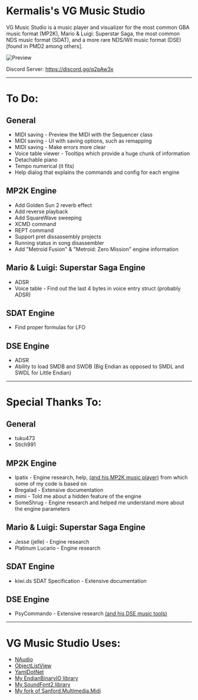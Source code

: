 # Kermalis's VG Music Studio

VG Music Studio is a music player and visualizer for the most common GBA music format (MP2K), Mario & Luigi: Superstar Saga, the most common NDS music format (SDAT), and a more rare NDS/WII music format (DSE) [found in PMD2 among others].

![Preview](https://i.imgur.com/BJI8GU3.gif)

Discord Server: https://discord.gg/q2pAw3x

----
# To Do:
## General
* MIDI saving - Preview the MIDI with the Sequencer class
* MIDI saving - UI with saving options, such as remapping
* MIDI saving - Make errors more clear
* Voice table viewer - Tooltips which provide a huge chunk of information
* Detachable piano
* Tempo numerical (it fits)
* Help dialog that explains the commands and config for each engine

## MP2K Engine
* Add Golden Sun 2 reverb effect
* Add reverse playback
* Add SquareWave sweeping
* XCMD command
* REPT command
* Support pret dissassembly projects
* Running status in song disassembler
* Add "Metroid Fusion" & "Metroid: Zero Mission" engine information

## Mario & Luigi: Superstar Saga Engine
* ADSR
* Voice table - Find out the last 4 bytes in voice entry struct (probably ADSR)

## SDAT Engine
* Find proper formulas for LFO

## DSE Engine
* ADSR
* Ability to load SMDB and SWDB (Big Endian as opposed to SMDL and SWDL for Little Endian)

----
# Special Thanks To:
## General
* tuku473
* Stich991

## MP2K Engine
* Ipatix - Engine research, help, [(and his MP2K music player)](https://github.com/ipatix/agbplay) from which some of my code is based on
* Bregalad - Extensive documentation
* mimi - Told me about a hidden feature of the engine
* SomeShrug - Engine research and helped me understand more about the engine parameters

## Mario & Luigi: Superstar Saga Engine
* Jesse (jelle) - Engine research
* Platinum Lucario - Engine research

## SDAT Engine
* kiwi.ds SDAT Specification - Extensive documentation

## DSE Engine
* PsyCommando - Extensive research [(and his DSE music tools)](https://github.com/PsyCommando/ppmdu)

----
# VG Music Studio Uses:
* [NAudio](https://github.com/naudio/NAudio)
* [ObjectListView](http://objectlistview.sourceforge.net)
* [YamlDotNet](https://github.com/aaubry/YamlDotNet/wiki)
* [My EndianBinaryIO library](https://github.com/Kermalis/EndianBinaryIO)
* [My SoundFont2 library](https://github.com/Kermalis/SoundFont2)
* [My fork of Sanford.Multimedia.Midi](https://github.com/Kermalis/Sanford.Multimedia.Midi)